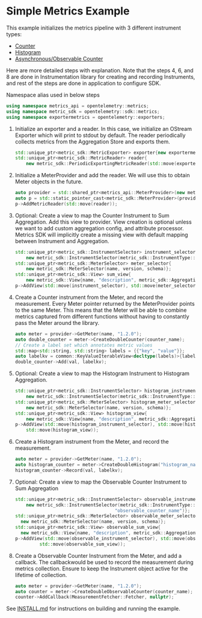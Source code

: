 # Simple Metrics Example

This example initializes the metrics pipeline with 3 different instrument types:

- [Counter](https://github.com/open-telemetry/opentelemetry-specification/blob/main/specification/metrics/api.md#counter)
- [Histogram](https://github.com/open-telemetry/opentelemetry-specification/blob/main/specification/metrics/api.md#histogram)
- [Asynchronous/Observable Counter](https://github.com/open-telemetry/opentelemetry-specification/blob/main/specification/metrics/api.md#asynchronous-counter)

 Here are more detailed steps with explanation. Note that the steps 4, 6, and 8
 are done in Instrumentation library for creating and recording Instruments,
 and rest of the steps are done in application to configure SDK.

 Namespace alias used in below steps

 ```cpp
using namespace metrics_api = opentelemetry::metrics;
using namespace metric_sdk = opentelemetry::sdk::metrics;
using namespace exportermetrics = opentelemetry::exporters;

 ```

1. Initialize an exporter and a reader. In this case, we initialize an OStream
Exporter which will print to stdout by default.
The reader periodically collects metrics from the Aggregation Store and exports them.

    ```cpp
    std::unique_ptr<metric_sdk::MetricExporter> exporter{new exportermetrics::OStreamMetricExporter};
    std::unique_ptr<metric_sdk::MetricReader> reader{
        new metric_sdk::PeriodicExportingMetricReader(std::move(exporter), options)};
    ```

2. Initialize a MeterProvider and add the reader.
We will use this to obtain Meter objects in the future.

    ```cpp
    auto provider = std::shared_ptr<metrics_api::MeterProvider>(new metric_sdk::MeterProvider());
    auto p = std::static_pointer_cast<metric_sdk::MeterProvider>(provider);
    p->AddMetricReader(std::move(reader));
    ```

3. Optional: Create a view to map the Counter Instrument to Sum Aggregation.
Add this view to provider. View creation is optional unless we want to add
custom aggregation config, and attribute processor. Metrics SDK  will implicitly
create a missing view with default mapping between Instrument and Aggregation.

    ```cpp
    std::unique_ptr<metric_sdk::InstrumentSelector> instrument_selector{
        new metric_sdk::InstrumentSelector(metric_sdk::InstrumentType::kCounter, "counter_name")};
    std::unique_ptr<metric_sdk::MeterSelector> meter_selector{
        new metric_sdk::MeterSelector(name, version, schema)};
    std::unique_ptr<metric_sdk::View> sum_view{
        new metric_sdk::View{name, "description", metric_sdk::AggregationType::kSum}};
    p->AddView(std::move(instrument_selector), std::move(meter_selector), std::move(sum_view));
    ```

4. Create a Counter instrument from the Meter, and record the measurement.
Every Meter pointer returned by the MeterProvider points to the same Meter.
This means that the Meter will be able to combine metrics captured from
different functions without having to constantly pass the Meter around the library.

    ```cpp
    auto meter = provider->GetMeter(name, "1.2.0");
    auto double_counter = meter->CreateDoubleCounter(counter_name);
    // Create a label set which annotates metric values
    std::map<std::string, std::string> labels = {{"key", "value"}};
    auto labelkv = common::KeyValueIterableView<decltype(labels)>{labels};
    double_counter->Add(val, labelkv);
    ```

5. Optional: Create a view to map the Histogram Instrument to Histogram Aggregation.

    ```cpp
    std::unique_ptr<metric_sdk::InstrumentSelector> histogram_instrument_selector{
        new metric_sdk::InstrumentSelector(metric_sdk::InstrumentType::kHistogram, "histogram_name")};
    std::unique_ptr<metric_sdk::MeterSelector> histogram_meter_selector{
        new metric_sdk::MeterSelector(name, version, schema)};
    std::unique_ptr<metric_sdk::View> histogram_view{
        new metric_sdk::View{name, "description", metric_sdk::AggregationType::kHistogram}};
    p->AddView(std::move(histogram_instrument_selector), std::move(histogram_meter_selector),
        std::move(histogram_view));
    ```

6. Create a Histogram instrument from the Meter, and record the measurement.

    ```cpp
    auto meter = provider->GetMeter(name, "1.2.0");
    auto histogram_counter = meter->CreateDoubleHistogram("histogram_name");
    histogram_counter->Record(val, labelkv);
    ```

7. Optional: Create a view to map the Observable Counter Instrument to Sum Aggregation

    ```cpp
    std::unique_ptr<metric_sdk::InstrumentSelector> observable_instrument_selector{
        new metric_sdk::InstrumentSelector(metric_sdk::InstrumentType::kObservableCounter,
                                         "observable_counter_name")};
    std::unique_ptr<metric_sdk::MeterSelector> observable_meter_selector{
      new metric_sdk::MeterSelector(name, version, schema)};
    std::unique_ptr<metric_sdk::View> observable_sum_view{
      new metric_sdk::View{name, "description", metric_sdk::AggregationType::kSum}};
    p->AddView(std::move(observable_instrument_selector), std::move(observable_meter_selector),
             std::move(observable_sum_view));
    ```

8. Create a Observable Counter Instrument from the Meter, and add a callback.
The callbackwould be used to record the measurement during metrics collection.
Ensure to keep the Instrument object active for the lifetime of collection.

    ```cpp
    auto meter = provider->GetMeter(name, "1.2.0");
    auto counter = meter->CreateDoubleObservableCounter(counter_name);
    counter->AddCallback(MeasurementFetcher::Fetcher, nullptr);
    ```

See [INSTALL.md](../../INSTALL.md) for instructions on building and
running the example.

